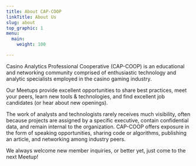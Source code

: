 ```yaml
---
title: About CAP-COOP
linkTitle: About Us
slug: about
top_graphic: 1
menu:
  main:
    weight: 100

---
```


Casino Analytics Professional Cooperative (CAP-COOP) is an educational and networking community comprised of enthusiastic technology and analytic specialists employed in the casino gaming industry.

Our Meetups provide excellent opportunities to share best practices, meet your peers, learn new tools & technologies, and find excellent job candidates (or hear about new openings).

The work of analysts and technologists rarely receives much visibility, often because projects are assigned by a specific executive, contain confidential data, and remain internal to the organization. CAP-COOP offers exposure in the form of speaking opportunities, sharing code or algorithms, publishing an article, and networking among industry peers.

We always welcome new member inquiries, or better yet, just come to the next Meetup!
